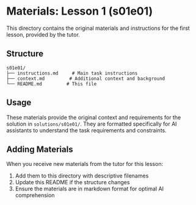 # Materials: Lesson 1 (s01e01)

This directory contains the original materials and instructions for the first lesson, provided by the tutor.

## Structure

```
s01e01/
├── instructions.md     # Main task instructions
├── context.md         # Additional context and background
└── README.md         # This file
```

## Usage

These materials provide the original context and requirements for the solution in `solutions/s01e01/`. They are formatted specifically for AI assistants to understand the task requirements and constraints.

## Adding Materials

When you receive new materials from the tutor for this lesson:
1. Add them to this directory with descriptive filenames
2. Update this README if the structure changes
3. Ensure the materials are in markdown format for optimal AI comprehension 